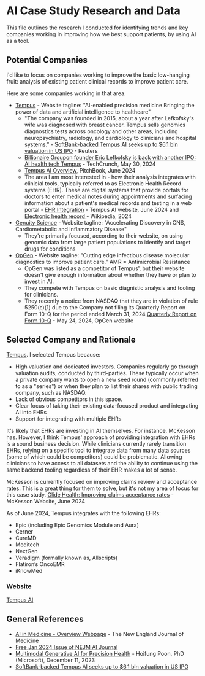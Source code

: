 # AI Case Study Research and Data
This file outlines the research I conducted for identifying trends and key companies working in improving how we best support patients, by using AI as a tool.

## Potential Companies
I'd like to focus on companies working to improve the basic low-hanging fruit: analysis of existing patient clinical records to improve patient care.

Here are some companies working in that area. 
* [Tempus](https://www.tempus.com/) - Website tagline: "AI-enabled
precision medicine
Bringing the power of data and artificial intelligence to healthcare"
    * "The company was founded in 2015, about a year after Lefkofsky's wife was diagnosed with breast cancer. Tempus sells genomics diagnostics tests across oncology and other areas, including neuropsychiatry, radiology, and cardiology to clinicians and hospital systems." - [SoftBank-backed Tempus AI seeks up to $6.1 bln valuation in US IPO](https://www.reuters.com/markets/deals/tempus-ai-seeks-up-61-bln-valuation-us-ipo-2024-06-05/) - Reuters
    * [Billionaire Groupon founder Eric Lefkofsky is back with another IPO: AI health tech Tempus](https://techcrunch.com/2024/05/30/billionaire-groupon-founder-lefkofsky-is-back-with-another-ipo-ai-healthtech-tempus/) - TechCrunch, May 30, 2024
    * [Tempus AI Overview](https://pitchbook.com/profiles/company/164234-62#:~:text=Who%20are%20Tempus%20AI's%20competitors?%20Genuity%20Science%2C,of%20the%2043%20competitors%20of%20Tempus%20AI.), PitchBook, June 2024
    * The area I am most interested in - how their analysis integrates with clinicial tools, typically referred to as Electronic Health Record systems (EHR). These are digital systems that provide portals for doctors to enter medical notes during appointments and surfacing information about a patient's medical records and testing in a web portal - [EHR Integration](https://www.tempus.com/oncology/ehr-integration/) - Tempus AI website, June 2024 and [Electronic health record
](https://en.wikipedia.org/wiki/Electronic_health_record) - Wikipedia, 2024
* [Genuity Science](https://genuitysci.com/]) - Website tagline: "Accelerating Discovery in CNS, Cardiometabolic and Inflammatory Disease"
  * They're primarily focused, according to their website, on using genomic data from large patient populations to identify and target drugs for conditions
* [OpGen](https://www.opgen.com/) - Website tagline: "Cutting edge infectious disease molecular diagnostics to improve patient care." AMR = Antimicrobial Resistance
  * OpGen was listed as a competitor of Tempus', but their website doesn't give enough information about whether they have or plan to invest in AI. 
  * They compete with Tempus on basic diagnistic analysis and tooling for clinicians. 
  * They recently a notice from NASDAQ that they are in violation of rule 5250(c)(1) due to the Company not filing its Quarterly Report on Form 10-Q for the period ended March 31, 2024 [Quarterly Report on Form 10-Q](https://ir.opgen.com/news-releases/news-release-details/opgen-receives-expected-nasdaq-notice-regarding-delayed-form-10) - May 24, 2024, OpGen website

## Selected Company and Rationale
[Tempus](https://www.tempus.com/). I selected Tempus because:
* High valuation and dedicated investors. Companies regularly go through valuation audits, conducted by third-parties. These typically occur when a private company wants to open a new seed round (commonly referred to as a "series") or when they plan to list their shares with public trading company, such as NASDAQ.
* Lack of obvious competitors in this space.
* Clear focus of taking their existing data-focused product and integrating AI into EHRs
* Support for integrating with multiple EHRs

It's likely that EHRs are investing in AI themselves. For instance, McKesson has. However, I think Tempus' approach of providing integration with EHRs is a sound business decision. While clinicians currently rarely transition EHRs, relying on a specific tool to integrate data from many data sources (some of which could be competitors) could be problematic. Allowing clinicians to have access to all datasets and the ability to continue using the same backend tooling regardless of their EHR makes a lot of sense.

McKesson is currently focused on improving claims review and acceptance rates. This is a great thing for them to solve, but it's not my area of focus for this case study. [Glide Health: Improving claims acceptance rates](https://www.mckesson.com/specialty/advisors-and-tools/glide-health/) - McKesson Website, June 2024

As of June 2024, Tempus integrates with the following EHRs:
* Epic (including Epic Genomics Module and Aura)
* Cerner
* CureMD
* Meditech
* NextGen
* Veradigm (formally known as, Allscripts)
* Flatiron’s OncoEMR
* iKnowMed


### Website
[Tempus AI]()

## General References
* [AI in Medicine - Overview Webpage](https://www.nejm.org/ai-in-medicine) - The New England Journal of Medicine
* [Free Jan 2024 Issue of NEJM AI Journal](https://ai.nejm.org/toc/ai/1/1)
* [Multimodal Generative AI for Precision Health](https://ai.nejm.org/doi/full/10.1056/AI-S2300233) - Hoifung Poon, PhD (Microsoft), December 11, 2023
* [SoftBank-backed Tempus AI seeks up to $6.1 bln valuation in US IPO](https://www.reuters.com/markets/deals/tempus-ai-seeks-up-61-bln-valuation-us-ipo-2024-06-05/)
